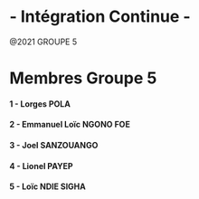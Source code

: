 # - Intégration Continue -

@2021 GROUPE 5

# Membres Groupe 5

#### 1 - Lorges POLA

#### 2 - Emmanuel Loïc NGONO FOE

#### 3 - Joel SANZOUANGO

#### 4 - Lionel PAYEP

#### 5 - Loïc NDIE SIGHA
